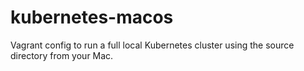 # kubernetes-macos

Vagrant config to run a full local Kubernetes cluster using the source directory from your Mac.
